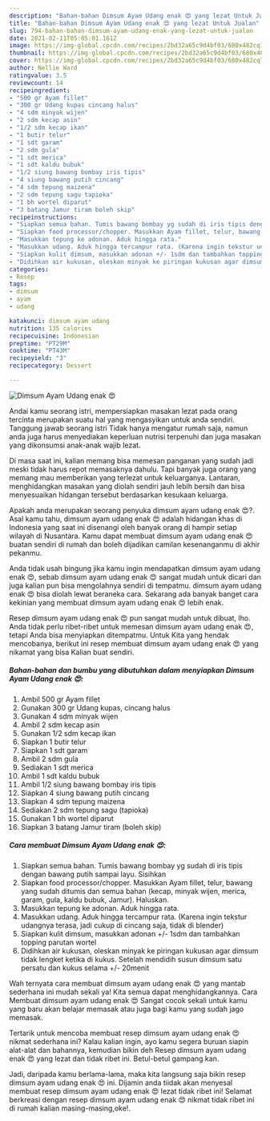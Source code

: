 ```yaml
---
description: "Bahan-bahan Dimsum Ayam Udang enak 😍 yang lezat Untuk Jualan"
title: "Bahan-bahan Dimsum Ayam Udang enak 😍 yang lezat Untuk Jualan"
slug: 794-bahan-bahan-dimsum-ayam-udang-enak-yang-lezat-untuk-jualan
date: 2021-02-11T05:05:01.161Z
image: https://img-global.cpcdn.com/recipes/2bd32a65c9d4bf03/680x482cq70/dimsum-ayam-udang-enak-😍-foto-resep-utama.jpg
thumbnail: https://img-global.cpcdn.com/recipes/2bd32a65c9d4bf03/680x482cq70/dimsum-ayam-udang-enak-😍-foto-resep-utama.jpg
cover: https://img-global.cpcdn.com/recipes/2bd32a65c9d4bf03/680x482cq70/dimsum-ayam-udang-enak-😍-foto-resep-utama.jpg
author: Nellie Ward
ratingvalue: 3.5
reviewcount: 14
recipeingredient:
- "500 gr Ayam fillet"
- "300 gr Udang kupas cincang halus"
- "4 sdm minyak wijen"
- "2 sdm kecap asin"
- "1/2 sdm kecap ikan"
- "1 butir telur"
- "1 sdt garam"
- "2 sdm gula"
- "1 sdt merica"
- "1 sdt kaldu bubuk"
- "1/2 siung bawang bombay iris tipis"
- "4 siung bawang putih cincang"
- "4 sdm tepung maizena"
- "2 sdm tepung sagu tapioka"
- "1 bh wortel diparut"
- "3 batang Jamur tiram boleh skip"
recipeinstructions:
- "Siapkan semua bahan. Tumis bawang bombay yg sudah di iris tipis dengan bawang putih sampai layu. Sisihkan"
- "Siapkan food processor/chopper. Masukkan Ayam fillet, telur, bawang yang sudah ditumis dan semua bahan (kecap, minyak wijen, merica, garam, gula, kaldu bubuk, Jamur). Haluskan."
- "Masukkan tepung ke adonan. Aduk hingga rata."
- "Masukkan udang. Aduk hingga tercampur rata. (Karena ingin tekstur udangnya terasa, jadi cukup di cincang saja, tidak di blender)"
- "Siapkan kulit dimsum, masukkan adonan +/- 1sdm dan tambahkan topping parutan wortel"
- "Didihkan air kukusan, oleskan minyak ke piringan kukusan agar dimsum tidak lengket ketika di kukus. Setelah mendidih susun dimsum satu persatu dan kukus selama +/- 20menit"
categories:
- Resep
tags:
- dimsum
- ayam
- udang

katakunci: dimsum ayam udang 
nutrition: 135 calories
recipecuisine: Indonesian
preptime: "PT29M"
cooktime: "PT43M"
recipeyield: "3"
recipecategory: Dessert

---
```



![Dimsum Ayam Udang enak 😍](https://img-global.cpcdn.com/recipes/2bd32a65c9d4bf03/680x482cq70/dimsum-ayam-udang-enak-😍-foto-resep-utama.jpg)

Andai kamu seorang istri, mempersiapkan masakan lezat pada orang tercinta merupakan suatu hal yang mengasyikan untuk anda sendiri. Tanggung jawab seorang istri Tidak hanya mengatur rumah saja, namun anda juga harus menyediakan keperluan nutrisi terpenuhi dan juga masakan yang dikonsumsi anak-anak wajib lezat.

Di masa  saat ini, kalian memang bisa memesan panganan yang sudah jadi meski tidak harus repot memasaknya dahulu. Tapi banyak juga orang yang memang mau memberikan yang terlezat untuk keluarganya. Lantaran, menghidangkan masakan yang diolah sendiri jauh lebih bersih dan bisa menyesuaikan hidangan tersebut berdasarkan kesukaan keluarga. 



Apakah anda merupakan seorang penyuka dimsum ayam udang enak 😍?. Asal kamu tahu, dimsum ayam udang enak 😍 adalah hidangan khas di Indonesia yang saat ini disenangi oleh banyak orang di hampir setiap wilayah di Nusantara. Kamu dapat membuat dimsum ayam udang enak 😍 buatan sendiri di rumah dan boleh dijadikan camilan kesenanganmu di akhir pekanmu.

Anda tidak usah bingung jika kamu ingin mendapatkan dimsum ayam udang enak 😍, sebab dimsum ayam udang enak 😍 sangat mudah untuk dicari dan juga kalian pun bisa mengolahnya sendiri di tempatmu. dimsum ayam udang enak 😍 bisa diolah lewat beraneka cara. Sekarang ada banyak banget cara kekinian yang membuat dimsum ayam udang enak 😍 lebih enak.

Resep dimsum ayam udang enak 😍 pun sangat mudah untuk dibuat, lho. Anda tidak perlu ribet-ribet untuk memesan dimsum ayam udang enak 😍, tetapi Anda bisa menyiapkan ditempatmu. Untuk Kita yang hendak mencobanya, berikut ini resep membuat dimsum ayam udang enak 😍 yang nikamat yang bisa Kalian buat sendiri.

<!--inarticleads1-->

##### Bahan-bahan dan bumbu yang dibutuhkan dalam menyiapkan Dimsum Ayam Udang enak 😍:

1. Ambil 500 gr Ayam fillet
1. Gunakan 300 gr Udang kupas, cincang halus
1. Gunakan 4 sdm minyak wijen
1. Ambil 2 sdm kecap asin
1. Gunakan 1/2 sdm kecap ikan
1. Siapkan 1 butir telur
1. Siapkan 1 sdt garam
1. Ambil 2 sdm gula
1. Sediakan 1 sdt merica
1. Ambil 1 sdt kaldu bubuk
1. Ambil 1/2 siung bawang bombay iris tipis
1. Siapkan 4 siung bawang putih cincang
1. Siapkan 4 sdm tepung maizena
1. Sediakan 2 sdm tepung sagu (tapioka)
1. Gunakan 1 bh wortel diparut
1. Siapkan 3 batang Jamur tiram (boleh skip)




<!--inarticleads2-->

##### Cara membuat Dimsum Ayam Udang enak 😍:

1. Siapkan semua bahan. Tumis bawang bombay yg sudah di iris tipis dengan bawang putih sampai layu. Sisihkan
1. Siapkan food processor/chopper. Masukkan Ayam fillet, telur, bawang yang sudah ditumis dan semua bahan (kecap, minyak wijen, merica, garam, gula, kaldu bubuk, Jamur). Haluskan.
1. Masukkan tepung ke adonan. Aduk hingga rata.
1. Masukkan udang. Aduk hingga tercampur rata. (Karena ingin tekstur udangnya terasa, jadi cukup di cincang saja, tidak di blender)
1. Siapkan kulit dimsum, masukkan adonan +/- 1sdm dan tambahkan topping parutan wortel
1. Didihkan air kukusan, oleskan minyak ke piringan kukusan agar dimsum tidak lengket ketika di kukus. Setelah mendidih susun dimsum satu persatu dan kukus selama +/- 20menit




Wah ternyata cara membuat dimsum ayam udang enak 😍 yang mantab sederhana ini mudah sekali ya! Kita semua dapat menghidangkannya. Cara Membuat dimsum ayam udang enak 😍 Sangat cocok sekali untuk kamu yang baru akan belajar memasak atau juga bagi kamu yang sudah jago memasak.

Tertarik untuk mencoba membuat resep dimsum ayam udang enak 😍 nikmat sederhana ini? Kalau kalian ingin, ayo kamu segera buruan siapin alat-alat dan bahannya, kemudian bikin deh Resep dimsum ayam udang enak 😍 yang lezat dan tidak ribet ini. Betul-betul gampang kan. 

Jadi, daripada kamu berlama-lama, maka kita langsung saja bikin resep dimsum ayam udang enak 😍 ini. Dijamin anda tiidak akan menyesal membuat resep dimsum ayam udang enak 😍 lezat tidak ribet ini! Selamat berkreasi dengan resep dimsum ayam udang enak 😍 nikmat tidak ribet ini di rumah kalian masing-masing,oke!.

